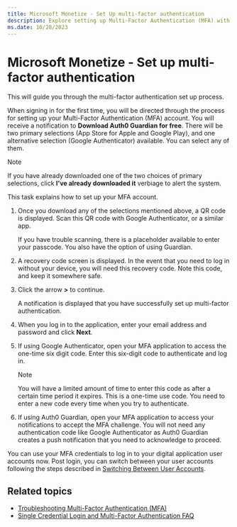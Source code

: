 ```yaml
---
title: Microsoft Monetize - Set Up multi-factor authentication
description: Explore setting up Multi-Factor Authentication (MFA) with instructions on using Auth0 Guardian or Google Authenticator for enhanced security.
ms.date: 10/28/2023
---
```


# Microsoft Monetize - Set up multi-factor authentication

This will guide you through the multi-factor authentication set up process.

When signing in for the first time, you will be directed through the process for setting up your Multi-Factor Authentication (MFA) account. You will receive a notification to **Download Auth0 Guardian for free**. There will be two primary selections (App Store for Apple and Google Play), and one alternative selection (Google Authenticator) available. You can select any of them.

> [!NOTE]
> If you have already downloaded one of the two choices of primary selections, click **I've already downloaded it** verbiage to alert the system.

This task explains how to set up your MFA account.

1. Once you download any of the selections mentioned above, a QR code is displayed. Scan this QR code with Google Authenticator, or a similar app.

   If you have trouble scanning, there is a placeholder available to enter your passcode. You also have the option of using Guardian.

1. A recovery code screen is displayed. In the event that you need to log in without your device, you will need this recovery code. Note this code, and keep it somewhere safe.
1. Click the arrow **\>** to continue.

   A notification is displayed that you have successfully set up multi-factor authentication.

1. When you log in to the application, enter your email address and password and click **Next**.
1. If using Google Authenticator, open your MFA application to access the one-time six digit code. Enter this six-digit code to authenticate and log in.

      > [!NOTE]
      > You will have a limited amount of time to enter this code as after a certain time period it expires.
      > This is a one-time use code. You need to enter a new code every time when you try to authenticate.

1. If using Auth0 Guardian, open your MFA application to access your notifications to accept the MFA challenge. You will not need any authentication code like Google Authenticator as Auth0 Guardian creates a push notification that you need to acknowledge to proceed.

You can use your MFA credentials to log in to your digital application user accounts now. Post login, you can switch between your user accounts following the steps described in [Switching Between User Accounts](switching-between-user-accounts.md).

## Related topics

- [Troubleshooting Multi-Factor Authentication (MFA)](troubleshooting-multi-factor-authentication-mfa.md)
- [Single Credential Login and Multi-Factor Authentication FAQ](single-credential-login-and-multi-factor-authentication-faq.md)
